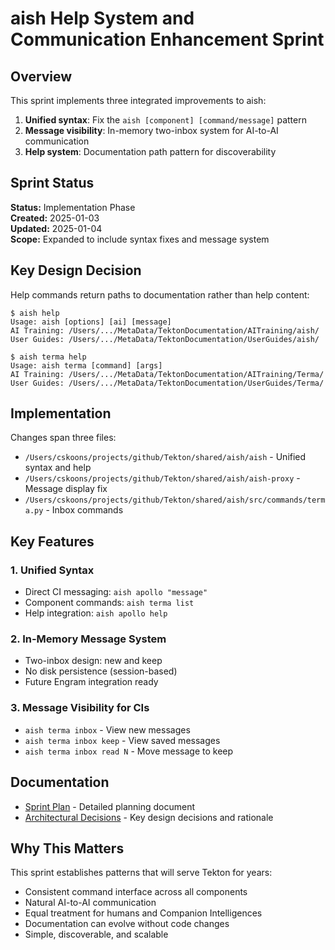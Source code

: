 # aish Help System and Communication Enhancement Sprint

## Overview

This sprint implements three integrated improvements to aish:
1. **Unified syntax**: Fix the `aish [component] [command/message]` pattern
2. **Message visibility**: In-memory two-inbox system for AI-to-AI communication
3. **Help system**: Documentation path pattern for discoverability

## Sprint Status

**Status:** Implementation Phase  
**Created:** 2025-01-03  
**Updated:** 2025-01-04  
**Scope:** Expanded to include syntax fixes and message system

## Key Design Decision

Help commands return paths to documentation rather than help content:

```
$ aish help
Usage: aish [options] [ai] [message]
AI Training: /Users/.../MetaData/TektonDocumentation/AITraining/aish/
User Guides: /Users/.../MetaData/TektonDocumentation/UserGuides/aish/

$ aish terma help
Usage: aish terma [command] [args]
AI Training: /Users/.../MetaData/TektonDocumentation/AITraining/Terma/
User Guides: /Users/.../MetaData/TektonDocumentation/UserGuides/Terma/
```

## Implementation

Changes span three files:
- `/Users/cskoons/projects/github/Tekton/shared/aish/aish` - Unified syntax and help
- `/Users/cskoons/projects/github/Tekton/shared/aish/aish-proxy` - Message display fix
- `/Users/cskoons/projects/github/Tekton/shared/aish/src/commands/terma.py` - Inbox commands

## Key Features

### 1. Unified Syntax
- Direct CI messaging: `aish apollo "message"`
- Component commands: `aish terma list`
- Help integration: `aish apollo help`

### 2. In-Memory Message System
- Two-inbox design: new and keep
- No disk persistence (session-based)
- Future Engram integration ready

### 3. Message Visibility for CIs
- `aish terma inbox` - View new messages
- `aish terma inbox keep` - View saved messages
- `aish terma inbox read N` - Move message to keep

## Documentation

- [Sprint Plan](./SprintPlan.md) - Detailed planning document
- [Architectural Decisions](./ArchitecturalDecisions.md) - Key design decisions and rationale

## Why This Matters

This sprint establishes patterns that will serve Tekton for years:
- Consistent command interface across all components
- Natural AI-to-AI communication
- Equal treatment for humans and Companion Intelligences
- Documentation can evolve without code changes
- Simple, discoverable, and scalable